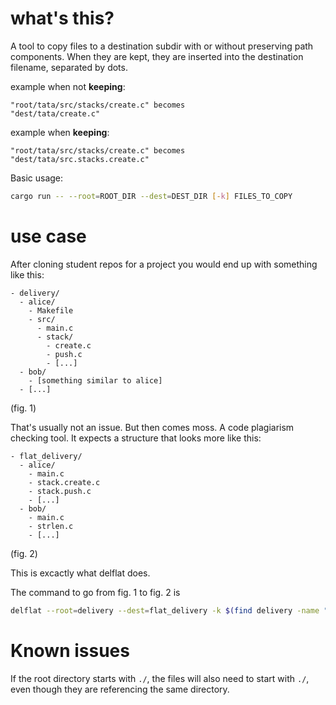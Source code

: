 # what's this?

A tool to copy files to a destination subdir with or without preserving path
components. When they are kept, they are inserted into the destination
filename, separated by dots.

example when not **keeping**:

```
"root/tata/src/stacks/create.c" becomes
"dest/tata/create.c"
```

example when **keeping**:

```
"root/tata/src/stacks/create.c" becomes
"dest/tata/src.stacks.create.c"
```

Basic usage:

```sh
cargo run -- --root=ROOT_DIR --dest=DEST_DIR [-k] FILES_TO_COPY
```

# use case

After cloning student repos for a project you would end up with something like this:

```
- delivery/
  - alice/
    - Makefile
    - src/
      - main.c
      - stack/
        - create.c
        - push.c
        - [...]
  - bob/
    - [something similar to alice]
  - [...]
```

(fig. 1)

That's usually not an issue. But then comes moss. A code plagiarism checking tool.
It expects a structure that looks more like this:

```
- flat_delivery/
  - alice/
    - main.c
    - stack.create.c
    - stack.push.c
    - [...]
  - bob/
    - main.c
    - strlen.c
    - [...]
```

(fig. 2)

This is excactly what delflat does.

The command to go from fig. 1 to fig. 2 is

```sh
delflat --root=delivery --dest=flat_delivery -k $(find delivery -name "*.c")
```

# Known issues

If the root directory starts with `./`, the files will also need to start with `./`,
even though they are referencing the same directory.
